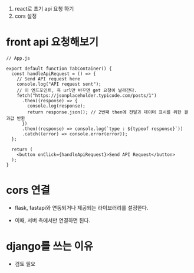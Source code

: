1. react로 초기 api 요청 하기
2. cors 설정

# front api 요청해보기

```
// App.js

export default function TabContainer() {
  const handleApiRequest = () => {
    // Send API request here
    console.log("API request sent");
    // 이 엔드포인트, 즉 url만 바꾸면 get 요청이 날라간다.
    fetch("https://jsonplaceholder.typicode.com/posts/1")
      .then((response) => {
        console.log(response);
        return response.json(); // 2번째 then에 전달과 데이터 표시를 위한 결과값 반환
      })
      .then((response) => console.log(`type : ${typeof response}`))
      .catch((error) => console.error(error));
  };

  return (
    <button onClick={handleApiRequest}>Send API Request</button>
  );
}

```

# cors 연결

- flask, fastapi와 연동되거나 제공되는 라이브러리를 설정한다.

- 이때, 서버 측에서만 연결하면 된다.

# django를 쓰는 이유

- 검토 필요
